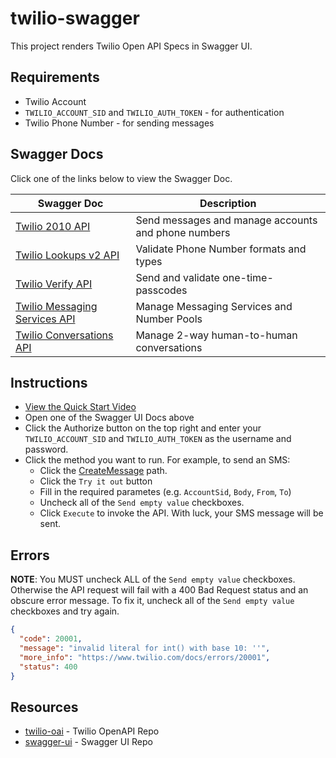 # twilio-swagger

This project renders Twilio Open API Specs in Swagger UI.

## Requirements

- Twilio Account
- `TWILIO_ACCOUNT_SID` and `TWILIO_AUTH_TOKEN` - for authentication
- Twilio Phone Number - for sending messages

## Swagger Docs

Click one of the links below to view the Swagger Doc.

| Swagger Doc                                                                                 | Description                                         |
| ------------------------------------------------------------------------------------------- | --------------------------------------------------- |
| [Twilio 2010 API](https://johnchaffee.wiki/twilio-swagger/apis/api_v2010/)                  | Send messages and manage accounts and phone numbers |
| [Twilio Lookups v2 API](https://johnchaffee.wiki/twilio-swagger/apis/lookups_v2/)           | Validate Phone Number formats and types             |
| [Twilio Verify API](https://johnchaffee.wiki/twilio-swagger/apis/verify_v2/)                | Send and validate one-time-passcodes                |
| [Twilio Messaging Services API](https://johnchaffee.wiki/twilio-swagger/apis/messaging_v1/) | Manage Messaging Services and Number Pools          |
| [Twilio Conversations API](https://johnchaffee.wiki/twilio-swagger/apis/conversations_v1/)  | Manage 2-way human-to-human conversations           |

## Instructions

- [View the Quick Start Video](http://johnchaffee.wiki/twilio-swagger/swagger.mp4)
- Open one of the Swagger UI Docs above
- Click the Authorize button on the top right and enter your `TWILIO_ACCOUNT_SID` and `TWILIO_AUTH_TOKEN` as the username and password.
- Click the method you want to run. For example, to send an SMS:
  - Click the [CreateMessage](https://johnchaffee.wiki/twilio-swagger/apis/messaging/#/Messages/CreateMessage) path.
  - Click the `Try it out` button
  - Fill in the required parametes (e.g. `AccountSid`, `Body`, `From`, `To`)
  - Uncheck all of the `Send empty value` checkboxes.
  - Click `Execute` to invoke the API. With luck, your SMS message will be sent.

## Errors

**NOTE**: You MUST uncheck ALL of the `Send empty value` checkboxes. Otherwise the API request will fail with a 400 Bad Request status and an obscure error message. To fix it, uncheck all of the `Send empty value` checkboxes and try again.

```json
{
  "code": 20001,
  "message": "invalid literal for int() with base 10: ''",
  "more_info": "https://www.twilio.com/docs/errors/20001",
  "status": 400
}
```

## Resources

- [twilio-oai](https://github.com/twilio/twilio-oai) - Twilio OpenAPI Repo
- [swagger-ui](https://github.com/swagger-api/swagger-ui) - Swagger UI Repo

<!-- ## Test relative links

- [https://github.com/<username>](../../../)
- [https://github.com/<username>/twilio-swagger](../../)
 -->
